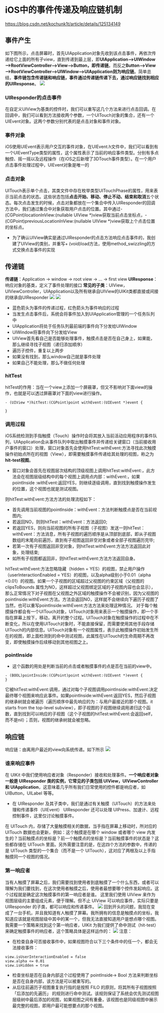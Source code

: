 # iOS中的事件传递及响应链机制
https://blog.csdn.net/kochunk1t/article/details/125134149
## 事件产生
如下图所示，点击屏幕时，首先UIApplication对象先收到该点击事件，再依次传递给它上面的所有子view，直到传递到最上层，即**UIApplication——>UIWindow——>RootViewController——>View——>Button，即传递链**。而反之**Button——>View——>RootViewController——>UIWindow——>UIApplication则为响应链**。简单总结，**事件链包含传递链和响应链，事件通过传递链传递下去，通过响应链找到相应的UIResponse**。
![](assets/16795371160477.jpg)
### UIResponder的点击事件
在自定义UIView为基类的控件时，我们可以重写这几个方法来进行点击回调。在回调中，我们可以看到方法接收两个参数，一个UITouch对象的集合，还有一个UIEvent对象。这两个参数分别代表的是点击对象和事件对象。
### 事件对象
iOS使用UIEvent表示用户交互的事件对象，在UIEvent.h文件中，我们可以看到有一个UIEventType类型的属性，这个属性表示了当前的响应事件类型。分别有多点触控、摇一摇以及远程操作（在iOS之后新增了3DTouch事件类型）。在一个用户点击事件处理过程中，UIEvent对象是唯一的
### 点击对象
UITouch表示单个点击，其类文件中存在枚举类型UITouchPhase的属性，用来表示当前点击的状态。这些状态包括**点击开始、移动、停止不动、结束和取消**五个状态。每次点击发生的时候，点击对象都放在一个集合中传入UIResponder的回调方法中，我们通过集合中对象获取用户点击的位置。其中通过- (CGPoint)locationInView:(nullable UIView *)view获取当前点击坐标点，- (CGPoint)previousLocationInView:(nullable UIView *)view获取上个点击位置的坐标点。
* 为了确认UIView确实是通过UIResponder的点击方法响应点击事件的，我创建了UIView的类别，并重写+ (void)load方法，使用method_swizzling的方式交换点击事件的实现
## 传递链
**传递链**：Application -> window -> root view -> … -> first view
**UIResponse**：响应对象的基类，定义了事件处理的接口
**常见的子类**：UIView，UIViewController，UIApplication以及所有继承自UIView的UIKit类都直接或间接的继承自UIResponder
![](assets/16795374167146.jpg)
![](assets/16795374281306.jpg)
* 蓝色箭头为事件的传递过程，红色箭头为事件响应的过程
* 当发生点击事件后，系统会将事件加入到UIApplication管理的一个任务队列中
* UIApplication将处于任务队列最前端的事件向下分发给UIWindow
* UIWindow将事件向下分发给View
* UIView首先看自己是否能够处理事件，触摸点击是否在自己身上，如果能，那么继续寻找子视图（递归添加顺序）
* 遍历子控件，重复以上两步
* 如果没有找到，那么window自己就是事件处理
* 如果自己不能处理，那么不做任何处理
### hitTest
hitTest的作用：当在一个view上添加一个屏蔽罩，但又不影响对下面view的操作，也就是可以透过屏蔽罩对下面的view进行操作。
```
- (UIView *)hitTest:(CGPoint)point withEvent:(UIEvent *)event {

}
```
### 调用过程
iOS系统检测到手指触摸（Touch）操作时会将其放入当前活动应用程序的事件队列，UIApplication会从事件队列中取出触摸事件并传递给关键窗口（当前接收用户事件的窗口）处理，窗口对象首先会使用hitTest:withEvent:方法寻找此次触摸操作初始点所在的视图（View），即需要触摸事件传递给其处理的视图，称之为**hit-test视图**。
* 窗口对象会首先在视图层次结构的顶级视图上调用hitTest:withEvent:，此方法会在视图层级结构中的每个视图上调用点内部：withEvent:，如果pointInside :withEvent:返回YES，则继续逐级调用，直到找到触摸操作发生的位置，这个视图也就是测试视图。

则hitTest:withEvent:方法方法的处理流程如下：
* 首先调用当前视图的pointInside：withEvent：方法判断触摸点是否在当前视图内;
* 若返回NO，则则hitTest：withEvent：方法返回0;
* 若返回YES，则向当前视图的所有子视图（子视图）发送一则hitTest：withEvent：方法消息，所有子视图的遍历顺序是从顶部到底部，即从子视图数组的末尾向前遍历，直到有子视图返回非空对象或者全部子视图遍历完毕;
* 若第一次有子视图返回非空对象，则hitTest:withEvent:方法方法返回此对象，处理结束;
* 如所有子视图都返回非，则hitTest:withEvent:方法方法返回自身。

hitTest:withEvent:方法忽略隐藏（hidden = YES）的视图，禁止用户操作（userInteractionEnabled = YES）的视图，以及alpha级别小于0.01（alpha <0.01）的视图。如果一个子视图的区域超过父视图的约束区域（父视图的clipsToBounds 属性为NO，这样超过父视图绑定区域的子视图内容也会显示），那么正常情况下对子视图在父视图之外区域的触摸操作不会被识别，因为父视图的pointInside:withEvent:方法。方法会返回NO，这样就不会继续向下遍历子视图了当然，也可以重写pointInside:withEvent:方法方法来处理这种情况。
对于每个触摸操作都会有一个UITouch对象，UITouch对象用来表示一个触摸操作，即一个手指在屏幕上按下，移动，离开的整个过程。UITouch对象在触摸操作的过程中在不断变化，所以在使用UITouch对象时，不能直接保留，而需要使用其他手段存储UITouch的内部信息。UITouch对象有一个视图属性，表示此触摸操作初始发生所在的视图，即上面检测到的命中测试视图，此属性在UITouch的生命周期不再改变，即使触摸操作后续移动到其他视图之上。
### pointInside
* 这个函数的用处是判断当前的点击或者触摸事件的点是否在当前的view中。
```
- (BOOL)pointInside:(CGPoint)point withEvent:(UIEvent *)event {
}
```
它被hitTest:withEvent:调用，通过对每个子视图调用pointInside:withEvent:决定最终哪个视图来响应此事件。如果pointInside:withEvent:返回YES，然后子视图的继承树就会被遍历（遍历顺序中最先响应的为：与用户最接近的那个视图。it starts from the top-level subview），即子视图的子视图继续调用递归这个函数，直到找到可以响应的子视图（这个子视图的hitTest:withEvent:会返回self，而不是nil）；否则，视图的继承树就会被忽略。
## 响应链
响应链：由离用户最近的view向系统传递。如下所示
![](assets/16795378880334.jpg)
### 谁来响应事件
在 UIKit 中我们使用响应者对象（Responder）接收和处理事件。**一个响应者对象一般是 UIResponder 类的实例，它常见的子类包括 UIView，UIViewController 和 UIApplication**，这意味着几乎所有我们日常使用的控件都是响应者，如 UIButton，UILabel 等等。
* 在 UIResponder 及其子类中，我们是通过有关触摸（UITouch）的方法来处理和传递事件（UIEvent）
UIResponder 还可以处理 UIPress、加速计、远程控制事件，这里仅讨论触摸事件。

在 UITouch 内，存储了大量触摸相关的数据，当手指在屏幕上移动时，所对应的 UITouch 数据也会更新，例如：这个触摸是在哪个 window 或者哪个 view 内发生的？当前触摸点的坐标是？前一个触摸点的坐标是？当前触摸事件的状态是？这些都存储在 UITouch 里面。另外需要注意的是，在这四个方法的参数中，传递的是 UITouch 类型的一个集合（而不是一个 UITouch），这对应了两根及以上手指触摸同一个视图的情况。
### 第一响应者
当有人触摸了屏幕之后，我们需要找到使用者到底触摸了一个什么东西，或者可以理解为我们要找到，在这次使用者触摸之后，使用者最想要哪个控件发起响应。这个过程就是确定这次触摸事件的第一响应者是谁。
这里我们使用 UIView 来作为视图层级的主要组成元素，便于理解。但不止 UIView 可以响应事件，实际只要是 UIResponder 的子类，都可以响应和传递事件。
![](assets/16795380769426.jpg)
回到开头的问题，我现在变成了一台手机，并且我知道有人触摸了屏幕。我所拥有的信息是触摸点的坐标，我知道应该就是视图层级中其中的某一个，但我无法直接知道用户是想点哪个视图。我需要一个策略来找到这个第一响应者，UIKit 为我们提供了命中测试（hit-test）来确定触摸事件的响应者，这个策略具体是这样运作的：
![](assets/16795381121216.jpg)
注意：
* 在检查自身可否接收事件中，如果视图符合以下三个条件中的任一个，都会无法接收事件：
```
view.isUserInteractionEnabled = false
view.alpha <= 0.01
view.isHidden = true
```
* 检查坐标是否在自身内部这个过程使用了 pointInside-> Bool 方法来判断坐标是否在自身内部，该方法是可以被重写的。
* 从后往前遍历子视图重复执行指的是按照 FILO 的原则，将其所有子视图按照 「后添加的先遍历」 的规则进行命中测试。该规则保证了系统会优先测试视图层级树中最后添加的视图，如果视图之间有重叠，该视图也是同级视图中展示最完整的视图，即用户最可能想要点的那个视图。